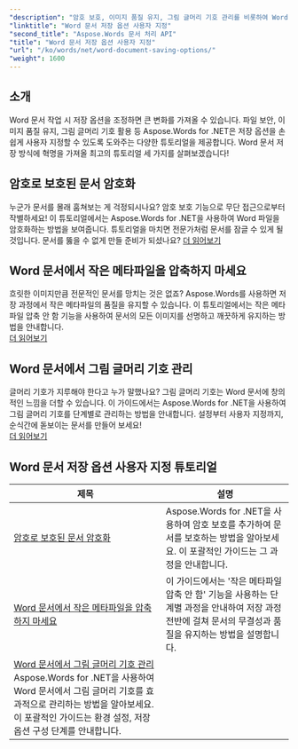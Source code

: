 ```yaml
---
"description": "암호 보호, 이미지 품질 유지, 그림 글머리 기호 관리를 비롯하여 Word 문서 저장 옵션을 사용자 지정하는 방법에 대한 포괄적인 Aspose.Words for .NET 자습서를 살펴보세요."
"linktitle": "Word 문서 저장 옵션 사용자 지정"
"second_title": "Aspose.Words 문서 처리 API"
"title": "Word 문서 저장 옵션 사용자 지정"
"url": "/ko/words/net/word-document-saving-options/"
"weight": 1600
---
```


## 소개

Word 문서 작업 시 저장 옵션을 조정하면 큰 변화를 가져올 수 있습니다. 파일 보안, 이미지 품질 유지, 그림 글머리 기호 활용 등 Aspose.Words for .NET은 저장 옵션을 손쉽게 사용자 지정할 수 있도록 도와주는 다양한 튜토리얼을 제공합니다. Word 문서 저장 방식에 혁명을 가져올 최고의 튜토리얼 세 가지를 살펴보겠습니다!  

## 암호로 보호된 문서 암호화  
누군가 문서를 몰래 훔쳐보는 게 걱정되시나요? 암호 보호 기능으로 무단 접근으로부터 작별하세요! 이 튜토리얼에서는 Aspose.Words for .NET을 사용하여 Word 파일을 암호화하는 방법을 보여줍니다. 튜토리얼을 마치면 전문가처럼 문서를 잠글 수 있게 될 것입니다. 문서를 뚫을 수 없게 만들 준비가 되셨나요? [더 읽어보기](./encrypt-document-with-password-protect/)  

## Word 문서에서 작은 메타파일을 압축하지 마세요  
흐릿한 이미지만큼 전문적인 문서를 망치는 것은 없죠? Aspose.Words를 사용하면 저장 과정에서 작은 메타파일의 품질을 유지할 수 있습니다. 이 튜토리얼에서는 작은 메타파일 압축 안 함 기능을 사용하여 문서의 모든 이미지를 선명하고 깨끗하게 유지하는 방법을 안내합니다.  
[더 읽어보기](./do-not-compress-small-metafiles-word-documents/)  

## Word 문서에서 그림 글머리 기호 관리  
글머리 기호가 지루해야 한다고 누가 말했나요? 그림 글머리 기호는 Word 문서에 창의적인 느낌을 더할 수 있습니다. 이 가이드에서는 Aspose.Words for .NET을 사용하여 그림 글머리 기호를 단계별로 관리하는 방법을 안내합니다. 설정부터 사용자 지정까지, 순식간에 돋보이는 문서를 만들어 보세요!  
[더 읽어보기](./manage-picture-bullet/)  

 ## Word 문서 저장 옵션 사용자 지정 튜토리얼
| 제목 | 설명 |
| --- | --- |
| [암호로 보호된 문서 암호화](./encrypt-document-with-password-protect/) | Aspose.Words for .NET을 사용하여 암호 보호를 추가하여 문서를 보호하는 방법을 알아보세요. 이 포괄적인 가이드는 그 과정을 안내합니다. |
| [Word 문서에서 작은 메타파일을 압축하지 마세요](./do-not-compress-small-metafiles-word-documents/) | 이 가이드에서는 '작은 메타파일 압축 안 함' 기능을 사용하는 단계별 과정을 안내하여 저장 과정 전반에 걸쳐 문서의 무결성과 품질을 유지하는 방법을 설명합니다. |
| [Word 문서에서 그림 글머리 기호 관리](./manage-picture-bullet/) Aspose.Words for .NET을 사용하여 Word 문서에서 그림 글머리 기호를 효과적으로 관리하는 방법을 알아보세요. 이 포괄적인 가이드는 환경 설정, 저장 옵션 구성 단계를 안내합니다. |